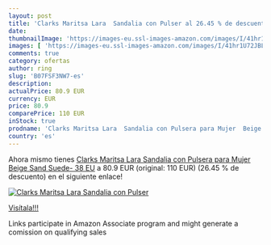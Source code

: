 ```yaml
---
layout: post
title: 'Clarks Maritsa Lara  Sandalia con Pulser al 26.45 % de descuento'
date: 
thumbnailImage: 'https://images-eu.ssl-images-amazon.com/images/I/41hr1U72JBL._SL200_.jpg'
images: [ 'https://images-eu.ssl-images-amazon.com/images/I/41hr1U72JBL._SL200_.jpg' ]
comments: true
category: ofertas
author: ring
slug: 'B07FSF3NW7-es'
description:
actualPrice: 80.9 EUR
currency: EUR
price: 80.9
comparePrice: 110 EUR
inStock: true
prodname: 'Clarks Maritsa Lara  Sandalia con Pulsera para Mujer  Beige  Sand Suede-   38 EU'
country: 'es'
---
```


Ahora mismo tienes [Clarks Maritsa Lara  Sandalia con Pulsera para Mujer  Beige  Sand Suede-   38 EU](https://www.amazon.es/dp/B07FSF3NW7/?tag=tolees-21) a 80.9 EUR (original: 110 EUR) (26.45 %  de descuento) en el siguiente enlace!

[![Clarks Maritsa Lara  Sandalia con Pulser](https://images-eu.ssl-images-amazon.com/images/I/41hr1U72JBL._SL200_.jpg)](https://www.amazon.es/dp/B07FSF3NW7/?tag=tolees-21)

[Visítala!!!](https://www.amazon.es/dp/B07FSF3NW7/?tag=tolees-21)

Links participate in Amazon Associate program and might generate a comission on qualifying sales
